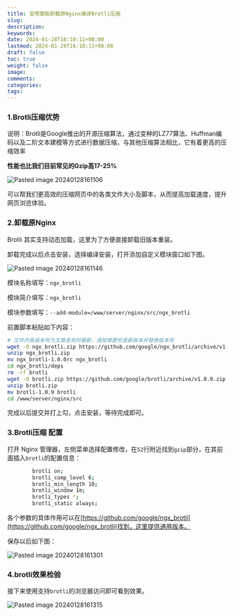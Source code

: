 ```yaml
---
title: 宝塔面板卸载原Nginx编译Brotli压缩
slug: 
description: 
keywords: 
date: 2024-01-28T16:10:11+08:00
lastmod: 2024-01-28T16:10:11+08:00
draft: false
toc: true
weight: false
image: 
comments: 
categories: 
tags:
---
```


### 1.Brotli压缩优势

说明：Brotli是Google推出的开源压缩算法，通过变种的LZ77算法、Huffman编码以及二阶文本建模等方式进行数据压缩，与其他压缩算法相比，它有着更高的压缩效率

**性能也比我们目前常见的Gzip高17-25%**



![Pasted image 20240128161106](https://imgs.leshans.eu.org/2024/01/50adb0799280c2234490cae2c0a1faec.webp)

可以帮我们更高效的压缩网页中的各类文件大小及脚本，从而提高加载速度，提升网页浏览体验。

### 2.卸载原Nginx


Brotli 其实支持动态加载，这里为了方便直接卸载旧版本重装。

卸载完成以后点击安装，选择编译安装，打开添加自定义模块窗口如下图。

![Pasted image 20240128161146](https://imgs.leshans.eu.org/2024/01/8190440222026d24666e91233ac7e873.webp)

模块名称填写：`ngx_brotli`

模块简介填写：`ngx_brotli`

模块参数填写：`--add-module=/www/server/nginx/src/ngx_brotli`

前置脚本粘贴如下内容：

```bash
# 文件内各版本号为文章发布时最新，请按需要检查新版本并替换版本号
wget -O ngx_brotli.zip https://github.com/google/ngx_brotli/archive/v1.0.0rc.zip
unzip ngx_brotli.zip
mv ngx_brotli-1.0.0rc ngx_brotli
cd ngx_brotli/deps
rm -rf brotli
wget -O brotli.zip https://github.com/google/brotli/archive/v1.0.9.zip
unzip brotli.zip
mv brotli-1.0.9 brotli
cd /www/server/nginx/src
```

完成以后提交并打上勾，点击安装，等待完成即可。

### 3.Brotli压缩 配置

打开 Nginx 管理器，左侧菜单选择配置修改，在`52`行附近找到`gzip`部分，在其前面插入`brotli`的配置信息：

```bash
        brotli on;
        brotli_comp_level 6;
        brotli_min_length 10;
        brotli_window 1m;
        brotli_types *;
        brotli_static always;

```

各个参数的具体作用可以在[https://github.com/google/ngx_brotli](https://github.com/google/ngx_brotli)找到，这里提供通用版本。

保存以后如下图：

![Pasted image 20240128161301](https://imgs.leshans.eu.org/2024/01/56bf99b76dca6b2c62675b17899506c6.webp)

### 4.brotli效果检验

接下来使用支持`brotli`的浏览器访问即可看到效果。

![Pasted image 20240128161315](https://imgs.leshans.eu.org/2024/01/e53196a97c401b6697703219f20dbafb.webp)